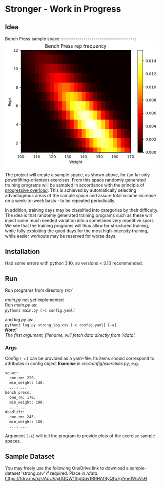# Stronger - Work in Progress

## Idea

Bench Press sample space
:-------------------------------------:
![](./out/example.png)

The project will create a sample space, as shown above, for (so far only powerlifting-oriented) exercises. From this space randomly generated training programs will be sampled in accordance with the principle of [progressive overload](https://en.wikipedia.org/wiki/Progressive_overload). This is achieved by automatically selecting advantageous areas of the sample space and assure total volume increase on a week-to-week basis - to be repeated periodically.  

In addition, training days may be classified into categories by their difficulty. The idea is that randomly generated training programs such as these will inject some much needed variation into a sometimes very repetitive sport. We see that the training programs will thus allow for structured training, while fully exploiting the good days for the most high-intensity training, while easier workouts may be reserved for worse days.

## Installation

Had some errors with python 3.10, so versions < 3.10 recommended.

## Run

Run programs from directory *src/*

*main.py* not yet implemented  
Run *main.py* as:  
```python3 main.py [-c config.yaml]```

and *log.py* as:  
```python3 log.py strong_log.csv [-c config.yaml] [-a]```  
***Note!***  
*The first argument, filename, will fetch data directly from '/data'.*  

### Args
Config `[-c]` can be provided as a yaml-file. Its items should correspond to attributes in config object **Exercise** in *src/config/exercises.py*, e.g.
```
squat:
  one_rm: 220.
  min_weight: 140.
  ...: ...
bench press:
  one_rm: 170.
  min_weight: 100.
  ...: ...
deadlift:
  one_rm: 245.
  min_weight: 180.
  ...: ...
```

Argument `[-a]` will tell the program to provide plots of the exercise sample spaces.


## Sample Dataset

You may freely use the following OneDrive link to download a sample-dataset 'strong.csv' if required. Place in */data*.
https://1drv.ms/x/s!AoUVajUQQW1fhpQqv1BRHAfRyQfb7g?e=0W5VsH


